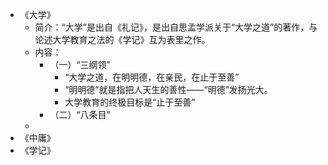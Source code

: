 - 《大学》
	- 简介：“大学”是出自《礼记》，是出自思孟学派关于“大学之道”的著作，与论述大学教育之法的《学记》互为表里之作。
	- 内容：
		- （一）“三纲领”
			- “大学之道，在明明德，在亲民，在止于至善”
			- “明明德”就是指把人天生的善性——“明德”发扬光大。
			- 大学教育的终极目标是“止于至善”
		- （二）“八条目”
	-
- 《中庸》
- 《学记》